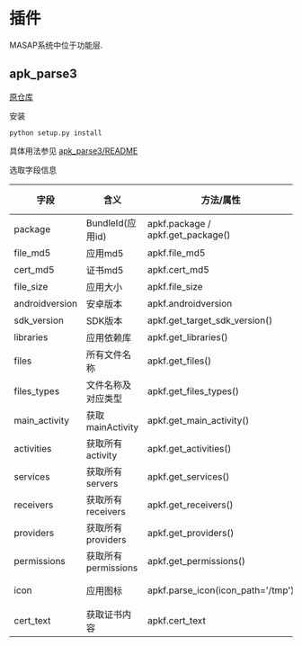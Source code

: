 # 插件

MASAP系统中位于功能层.

## apk_parse3

[原仓库](https://github.com/itomsu/apk_parse3)

安装
```
python setup.py install
```

具体用法参见 [apk_parse3/README](https://github.com/itomsu/apk_parse3)

选取字段信息

| 字段           | 含义                | 方法/属性                         | 返回类型(Python) |
| -------------- | ------------------- | --------------------------------- | ---------------- |
| package        | BundleId(应用id)    | apkf.package / apkf.get_package() | str              |
| file_md5       | 应用md5             | apkf.file_md5                     | str              |
| cert_md5       | 证书md5             | apkf.cert_md5                     | str              |
| file_size      | 应用大小            | apkf.file_size                    | int              |
| androidversion | 安卓版本            | apkf.androidversion               | dict             |
| sdk_version    | SDK版本             | apkf.get_target_sdk_version()     | int              |
| libraries      | 应用依赖库          | apkf.get_libraries()              | list             |
| files          | 所有文件名称        | apkf.get_files()                  | list             |
| files_types    | 文件名称及对应类型  | apkf.get_files_types()            | dict             |
| main_activity  | 获取mainActivity    | apkf.get_main_activity()          | str              |
| activities     | 获取所有activity    | apkf.get_activities()             | list             |
| services       | 获取所有servers     | apkf.get_services()               | list             |
| receivers      | 获取所有receivers   | apkf.get_receivers()              | list             |
| providers      | 获取所有providers   | apkf.get_providers()              | list             |
| permissions    | 获取所有permissions | apkf.get_permissions()            | list             |
| icon           | 应用图标            | apkf.parse_icon(icon_path='/tmp') | 存入指定目录     |
| cert_text      | 获取证书内容        | apkf.cert_text                    |                  |
